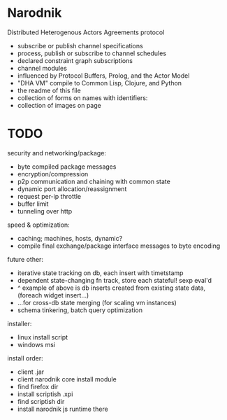 # Narodnik

Distributed Heterogenous Actors Agreements protocol

* subscribe or publish channel specifications
* process, publish or subscribe to channel schedules
* declared constraint graph subscriptions
* channel modules
* influenced by Protocol Buffers, Prolog, and the Actor Model
* "DHA VM" compile to Common Lisp, Clojure, and Python
* the readme of this file 
* collection of forms on names with identifiers:
* collection of images on page

# TODO

security and networking/package:

* byte compiled package messages
* encryption/compression
* p2p communication and chaining with common state
* dynamic port allocation/reassignment
* request per-ip throttle
* buffer limit
* tunneling over http

speed & optimization:

* caching; machines, hosts, dynamic?
* compile final exchange/package interface messages to byte encoding

future other:

* iterative state tracking on db, each insert with timetstamp
* dependent state-changing fn track, store each stateful! sexp eval'd
* ^ example of above is db inserts created from existing state data, (foreach widget insert...)
* ...for cross-db state merging (for scaling vm instances)
* schema tinkering, batch query optimization

installer:

* linux install script
* windows msi

install order:

* client .jar
* client narodnik core install module
* find firefox dir
* install scriptish .xpi
* find scriptish dir
* install narodnik js runtime there


